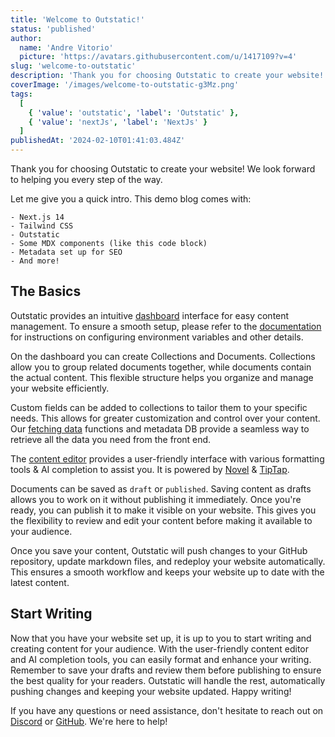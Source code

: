 ```yaml
---
title: 'Welcome to Outstatic!'
status: 'published'
author:
  name: 'Andre Vitorio'
  picture: 'https://avatars.githubusercontent.com/u/1417109?v=4'
slug: 'welcome-to-outstatic'
description: 'Thank you for choosing Outstatic to create your website! We look forward to helping you every step of the way.'
coverImage: '/images/welcome-to-outstatic-g3Mz.png'
tags:
  [
    { 'value': 'outstatic', 'label': 'Outstatic' },
    { 'value': 'nextJs', 'label': 'NextJs' }
  ]
publishedAt: '2024-02-10T01:41:03.484Z'
---
```


Thank you for choosing Outstatic to create your website! We look forward to helping you every step of the way.

Let me give you a quick intro. This demo blog comes with:

```
- Next.js 14
- Tailwind CSS
- Outstatic
- Some MDX components (like this code block)
- Metadata set up for SEO
- And more!
```

## The Basics

Outstatic provides an intuitive [dashboard](/outstatic) interface for easy content management. To ensure a smooth setup, please refer to the [documentation](https://outstatic.com/docs) for instructions on configuring environment variables and other details.

On the dashboard you can create Collections and Documents. Collections allow you to group related documents together, while documents contain the actual content. This flexible structure helps you organize and manage your website efficiently.

Custom fields can be added to collections to tailor them to your specific needs. This allows for greater customization and control over your content. Our [fetching data](https://outstatic.com/docs/fetching-data) functions and metadata DB provide a seamless way to retrieve all the data you need from the front end.

The [content editor](https://outstatic.com/docs/the-content-editor) provides a user-friendly interface with various formatting tools & AI completion to assist you. It is powered by [Novel](https://novel.sh/) & [TipTap](https://tiptap.dev/).

Documents can be saved as `draft` or `published`. Saving content as drafts allows you to work on it without publishing it immediately. Once you're ready, you can publish it to make it visible on your website. This gives you the flexibility to review and edit your content before making it available to your audience.

Once you save your content, Outstatic will push changes to your GitHub repository, update markdown files, and redeploy your website automatically. This ensures a smooth workflow and keeps your website up to date with the latest content.

## Start Writing

Now that you have your website set up, it is up to you to start writing and creating content for your audience. With the user-friendly content editor and AI completion tools, you can easily format and enhance your writing. Remember to save your drafts and review them before publishing to ensure the best quality for your readers. Outstatic will handle the rest, automatically pushing changes and keeping your website updated. Happy writing!

If you have any questions or need assistance, don't hesitate to reach out on [Discord](https://discord.gg/myn4qgfXaG) or [GitHub](https://github.com/avitorio/outstatic/discussions). We're here to help!
